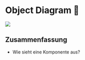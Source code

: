 # Object Diagram 💈

![][image-1]

## Zusammenfassung
- Wie sieht eine Komponente aus?

[image-1]:	assets/DraggedImage.tiff